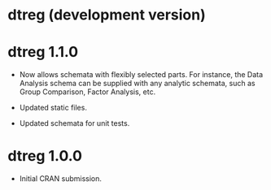 # dtreg (development version)

# dtreg 1.1.0

* Now allows schemata with flexibly selected parts. For instance, the Data Analysis schema can be supplied with any analytic schemata, such as Group Comparison, Factor Analysis, etc. 

* Updated static files.

* Updated schemata for unit tests.

# dtreg 1.0.0

* Initial CRAN submission.

